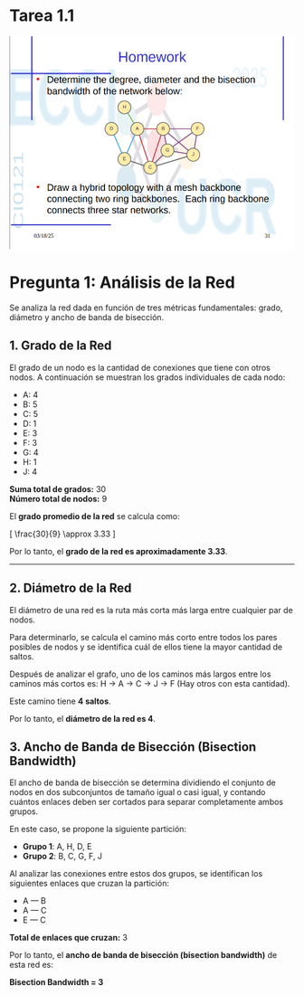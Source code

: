# Tarea 1.1
![Tarea1.1](../Images/tarea1.1.png)


# Pregunta 1: Análisis de la Red

Se analiza la red dada en función de tres métricas fundamentales: grado, diámetro y ancho de banda de bisección.

## 1. Grado de la Red

El grado de un nodo es la cantidad de conexiones que tiene con otros nodos. A continuación se muestran los grados individuales de cada nodo:

- A: 4  
- B: 5  
- C: 5  
- D: 1  
- E: 3  
- F: 3  
- G: 4  
- H: 1  
- J: 4  

**Suma total de grados:** 30  
**Número total de nodos:** 9

El **grado promedio de la red** se calcula como:

\[
\frac{30}{9} \approx 3.33
\]

Por lo tanto, el **grado de la red es aproximadamente 3.33**.

---
## 2. Diámetro de la Red

El diámetro de una red es la ruta más corta más larga entre cualquier par de nodos.

Para determinarlo, se calcula el camino más corto entre todos los pares posibles de nodos y se identifica cuál de ellos tiene la mayor cantidad de saltos.

Después de analizar el grafo, uno de los caminos más largos entre los caminos más cortos es: H → A → C → J → F (Hay otros con esta cantidad).


Este camino tiene **4 saltos**.

Por lo tanto, el **diámetro de la red es 4**.

## 3. Ancho de Banda de Bisección (Bisection Bandwidth)

El ancho de banda de bisección se determina dividiendo el conjunto de nodos en dos subconjuntos de tamaño igual o casi igual, y contando cuántos enlaces deben ser cortados para separar completamente ambos grupos.

En este caso, se propone la siguiente partición:

- **Grupo 1**: A, H, D, E  
- **Grupo 2**: B, C, G, F, J

Al analizar las conexiones entre estos dos grupos, se identifican los siguientes enlaces que cruzan la partición:

- A — B  
- A — C  
- E — C

**Total de enlaces que cruzan:** 3

Por lo tanto, el **ancho de banda de bisección (bisection bandwidth)** de esta red es:

**Bisection Bandwidth = 3**


